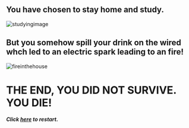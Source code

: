 ## You have chosen to stay home and study.
![studyingimage](https://mordenmennonitechurch.files.wordpress.com/2017/04/bible-blogging.jpg)
## But you somehow spill your drink on the wired whch led to an electric spark leading to an fire!
![fireinthehouse](https://kubrick.htvapps.com/htv-prod-media.s3.amazonaws.com/images/tuscaloosa-house-fire-courtesy-tuscaloosa-fire-and-rescue-1572641764.jpg?crop=0.948xw:0.711xh;0.0522xw,0.202xh&resize=900:*)

# THE END, YOU DID NOT SURVIVE. YOU DIE!

##### Click [_here_](README.md) to restart.